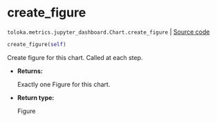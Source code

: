 # create_figure
`toloka.metrics.jupyter_dashboard.Chart.create_figure` | [Source code](https://github.com/Toloka/toloka-kit/blob/v1.0.2/src/metrics/jupyter_dashboard.py#L136)

```python
create_figure(self)
```

Create figure for this chart. Called at each step.


* **Returns:**

  Exactly one Figure for this chart.

* **Return type:**

  Figure
